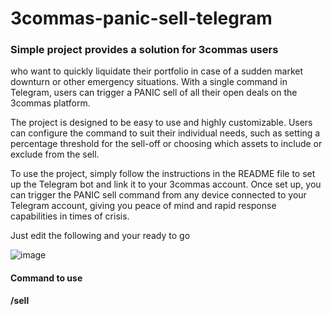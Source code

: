 # 3commas-panic-sell-telegram


### Simple project provides a solution for 3commas users

who want to quickly liquidate their portfolio in case of a sudden market downturn or other emergency situations. With a single command in Telegram, users can trigger a PANIC sell of all their open deals on the 3commas platform.

The project is designed to be easy to use and highly customizable. Users can configure the command to suit their individual needs, such as setting a percentage threshold for the sell-off or choosing which assets to include or exclude from the sell.

To use the project, simply follow the instructions in the README file to set up the Telegram bot and link it to your 3commas account. Once set up, you can trigger the PANIC sell command from any device connected to your Telegram account, giving you peace of mind and rapid response capabilities in times of crisis.


Just edit the following and your ready to go 

![image](https://user-images.githubusercontent.com/106902748/224869919-cbd4ddb5-9950-4e6e-8794-3b5ac3f3f9c2.png)



#### Command to use 
**/sell**
